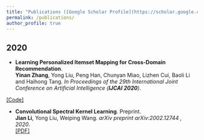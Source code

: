 ```yaml
---
title: "Publications ([Google Scholar Profile](https://scholar.google.com/citations?user=5cgNYikAAAAJ&hl=en))"
permalink: /publications/
author_profile: true
---
```

## 2020
* <b>Learning Personalized Itemset Mapping for Cross-Domain Recommendation</b>. <br>
<b>Yinan Zhang</b>, Yong Liu, Peng Han, Chunyan Miao, Lizhen Cui, Baoli Li and Haihong Tang. <i>In Proceedings of the 29th International Joint Conference on Artificial Intelligence (**IJCAI 2020**)</i>.<br>

[[Code]](https://github.com/zhangynnancy/Cycle-Generation-Networks)
* <b>Convolutional Spectral Kernel Learning</b>. Preprint.<br>
<b>Jian Li</b>, Yong Liu, Weiping Wang. <i>arXiv preprint arXiv:2002.12744 , 2020</i>.<br>
[[PDF]](https://arxiv.org/pdf/2002.12744)


